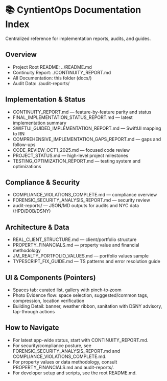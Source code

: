 # 📚 CyntientOps Documentation Index

Centralized reference for implementation reports, audits, and guides.

## Overview

- Project Root README: ../README.md
- Continuity Report: ./CONTINUITY_REPORT.md
- All Documentation: this folder (docs/)
- Audit Data: ./audit-reports/

## Implementation & Status

- CONTINUITY_REPORT.md — feature-by-feature parity and status
- FINAL_IMPLEMENTATION_STATUS_REPORT.md — latest implementation summary
- SWIFTUI_GUIDED_IMPLEMENTATION_REPORT.md — SwiftUI mapping to RN
- COMPREHENSIVE_IMPLEMENTATION_GAPS_REPORT.md — gaps and follow-ups
- CODE_REVIEW_OCT1_2025.md — focused code review
- PROJECT_STATUS.md — high-level project milestones
- TESTING_OPTIMIZATION_REPORT.md — testing system and optimizations

## Compliance & Security

- COMPLIANCE_VIOLATIONS_COMPLETE.md — compliance overview
- FORENSIC_SECURITY_ANALYSIS_REPORT.md — security review
- audit-reports/ — JSON/MD outputs for audits and NYC data (HPD/DOB/DSNY)

## Architecture & Data

- REAL_CLIENT_STRUCTURE.md — client/portfolio structure
- PROPERTY_FINANCIALS.md — property value and financial methodology
- JM_REALTY_PORTFOLIO_VALUES.md — portfolio values sample
- TYPESCRIPT_FIX_GUIDE.md — TS patterns and error resolution guide

## UI & Components (Pointers)

- Spaces tab: curated list, gallery with pinch‑to‑zoom
- Photo Evidence flow: space selection, suggested/common tags, compression, location verification
- Building Detail: banner, weather ribbon, sanitation with DSNY advisory, tap-through actions

## How to Navigate

- For latest app-wide status, start with CONTINUITY_REPORT.md.
- For security/compliance posture, see FORENSIC_SECURITY_ANALYSIS_REPORT.md and COMPLIANCE_VIOLATIONS_COMPLETE.md.
- For property values or data methodology, consult PROPERTY_FINANCIALS.md and audit-reports/.
- For developer setup and scripts, see the root README.md.

